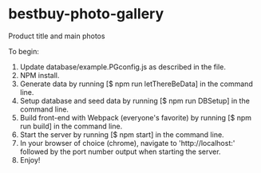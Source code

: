 # bestbuy-photo-gallery
Product title and main photos


To begin:
1. Update database/example.PGconfig.js as described in the file.
2. NPM install.
3. Generate data by running [$ npm  run letThereBeData] in the command line.
4. Setup database and seed data by running [$ npm run DBSetup] in the command line.
5. Build front-end with Webpack (everyone's favorite) by running [$ npm run build]  in the command line.
6. Start the server by running [$ npm start] in the command line.
7. In your browser of choice (chrome), navigate to 'http://localhost:' followed by the port number output when starting the server.
8. Enjoy!